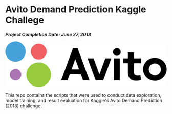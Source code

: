 # Avito Demand Prediction Kaggle Challege

***Project Completion Date: June 27, 2018***

![avito logo](https://github.com/gestalt-howard/avito-demand-prediction/blob/master/images/logo-avito.png)

This repo contains the scripts that were used to conduct data exploration, model training, and result evaluation for Kaggle's Avito Demand Prediction (2018) challenge.
